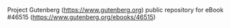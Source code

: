 Project Gutenberg (https://www.gutenberg.org) public repository for eBook #46515 (https://www.gutenberg.org/ebooks/46515)
